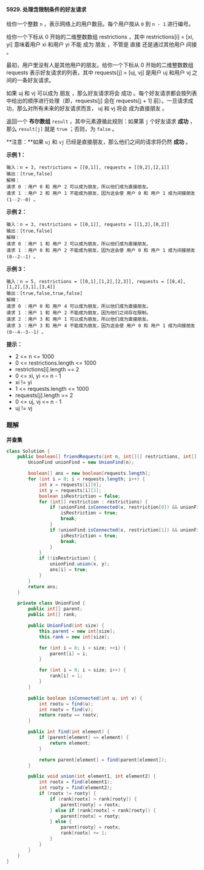 #### 5929. 处理含限制条件的好友请求

给你一个整数 `n` ，表示网络上的用户数目。每个用户按从 `0` 到 `n - 1` 进行编号。

给你一个下标从 0 开始的二维整数数组 restrictions ，其中 restrictions[i] = [xi, yi] 意味着用户 xi 和用户 yi 不能 成为 朋友 ，不管是 直接 还是通过其他用户 间接 。

最初，用户里没有人是其他用户的朋友。给你一个下标从 0 开始的二维整数数组 requests 表示好友请求的列表，其中 requests[j] = [uj, vj] 是用户 uj 和用户 vj 之间的一条好友请求。

如果 uj 和 vj 可以成为 朋友 ，那么好友请求将会 成功 。每个好友请求都会按列表中给出的顺序进行处理（即，requests[j] 会在 requests[j + 1] 前）。一旦请求成功，那么对所有未来的好友请求而言， uj 和 vj 将会 成为直接朋友 。

返回一个 **布尔数组** `result` ，其中元素遵循此规则：如果第 `j` 个好友请求 **成功** ，那么 `result[j]` 就是 `true` ；否则，为 `false` 。

**注意：**如果 `uj` 和 `vj` 已经是直接朋友，那么他们之间的请求将仍然 **成功** 。

**示例 1：**

```shell
输入：n = 3, restrictions = [[0,1]], requests = [[0,2],[2,1]]
输出：[true,false]
解释：
请求 0 ：用户 0 和 用户 2 可以成为朋友，所以他们成为直接朋友。 
请求 1 ：用户 2 和 用户 1 不能成为朋友，因为这会使 用户 0 和 用户 1 成为间接朋友 (1--2--0) 。
```

**示例 2：**

```shell
输入：n = 3, restrictions = [[0,1]], requests = [[1,2],[0,2]]
输出：[true,false]
解释：
请求 0 ：用户 1 和 用户 2 可以成为朋友，所以他们成为直接朋友。 
请求 1 ：用户 0 和 用户 2 不能成为朋友，因为这会使 用户 0 和 用户 1 成为间接朋友 (0--2--1) 。
```

**示例 3：**

```shell
输入：n = 5, restrictions = [[0,1],[1,2],[2,3]], requests = [[0,4],[1,2],[3,1],[3,4]]
输出：[true,false,true,false]
解释：
请求 0 ：用户 0 和 用户 4 可以成为朋友，所以他们成为直接朋友。 
请求 1 ：用户 1 和 用户 2 不能成为朋友，因为他们之间存在限制。
请求 2 ：用户 3 和 用户 1 可以成为朋友，所以他们成为直接朋友。 
请求 3 ：用户 3 和 用户 4 不能成为朋友，因为这会使 用户 0 和 用户 1 成为间接朋友 (0--4--3--1) 。
```

**提示：**

* 2 <= n <= 1000
* 0 <= restrictions.length <= 1000
* restrictions[i].length == 2
* 0 <= xi, yi <= n - 1
* xi != yi
* 1 <= requests.length <= 1000
* requests[j].length == 2
* 0 <= uj, vj <= n - 1
* uj != vj

### 题解

**并查集**

```java
class Solution {
    public boolean[] friendRequests(int n, int[][] restrictions, int[][] requests) {
        UnionFind unionFind = new UnionFind(n);

        boolean[] ans = new boolean[requests.length];
        for (int i = 0; i < requests.length; i++) {
            int x = requests[i][0];
            int y = requests[i][1];
            boolean isRestriction = false;
            for (int[] restriction : restrictions) {
                if (unionFind.isConnected(x, restriction[0]) && unionFind.isConnected(y, restriction[1])) {
                    isRestriction = true;
                    break;
                }
                if (unionFind.isConnected(x, restriction[1]) && unionFind.isConnected(y, restriction[0])) {
                    isRestriction = true;
                    break;
                }
            }
            if (!isRestriction) {
                unionFind.union(x, y);
                ans[i] = true;
            }
        }
        return ans;
    }

    private class UnionFind {
        public int[] parent;
        public int[] rank;

        public UnionFind(int size) {
            this.parent = new int[size];
            this.rank = new int[size];

            for (int i = 0; i < size; ++i) {
                parent[i] = i;
            }

            for (int i = 0; i < size; i++) {
                rank[i] = 1;
            }
        }

        public boolean isConnected(int u, int v) {
            int rootu = find(u);
            int rootv = find(v);
            return rootu == rootv;
        }

        public int find(int element) {
            if (parent[element] == element) {
                return element;
            }

            return parent[element] = find(parent[element]);
        }

        public void union(int element1, int element2) {
            int rootx = find(element1);
            int rooty = find(element2);
            if (rootx != rooty) {
                if (rank[rootx] > rank[rooty]) {
                    parent[rooty] = rootx;
                } else if (rank[rootx] < rank[rooty]) {
                    parent[rootx] = rooty;
                } else {
                    parent[rooty] = rootx;
                    rank[rootx] += 1;
                }
            }
        }
    }
}
```

